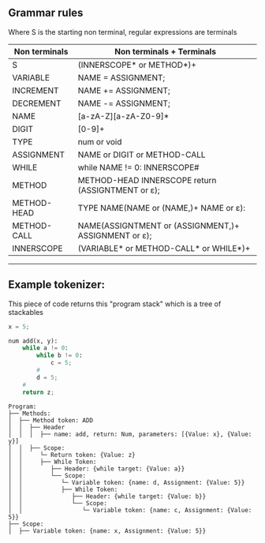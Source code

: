 ## Grammar rules
Where S is the starting non terminal, regular expressions are terminals


|Non terminals| Non terminals + Terminals                                |
|-------------|----------------------------------------------------------|
| S           | (INNERSCOPE* or METHOD*)+                                |
| VARIABLE    | NAME = ASSIGNMENT;                                       |
| INCREMENT   | NAME += ASSIGNMENT;                                      |
| DECREMENT   | NAME -= ASSIGNMENT;                                      |
| NAME        | [a-zA-Z][a-zA-Z0-9]*                                     |
| DIGIT       | [0-9]+                                                   |
| TYPE        | num or void                                              |
| ASSIGNMENT  | NAME or DIGIT or METHOD-CALL                             |
| WHILE       | while NAME != 0: INNERSCOPE#                             |
| METHOD      | METHOD-HEAD INNERSCOPE return (ASSIGNTMENT or ε);        |
| METHOD-HEAD | TYPE NAME(NAME or (NAME,)+ NAME or ε):                   |
| METHOD-CALL | NAME(ASSIGNTMENT or (ASSIGNMENT,)+ ASSIGNMENT or ε);     |
| INNERSCOPE  | (VARIABLE* or METHOD-CALL* or WHILE*)+                   |

---
## Example tokenizer:
This piece of code returns this "program stack" which is a tree of stackables
```py
x = 5;

num add(x, y):
    while a != 0:
        while b != 0:
            c = 5;
        #
        d = 5;
    #
    return z;
```

```
Program:
├── Methods:
│  ├── Method token: ADD
│  │  ├── Header
│  │  │  ├── name: add, return: Num, parameters: [{Value: x}, {Value: y}]
│  │  ├── Scope:
│  │     └─ Return token: {Value: z}
│  │     ├── While Token:
│  │        ├── Header: {while target: {Value: a}}
│  │        └── Scope:
│  │           └─ Variable token: {name: d, Assignment: {Value: 5}}
│  │           ├── While Token:
│  │              ├── Header: {while target: {Value: b}}
│  │              └── Scope:
│  │                 └─ Variable token: {name: c, Assignment: {Value: 5}}
├── Scope:
│  ├── Variable token: {name: x, Assignment: {Value: 5}}
```

